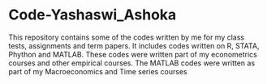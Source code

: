 # Code-Yashaswi_Ashoka
This repository contains some of the codes written by me for my class tests, assignments and term papers.
It includes codes written on R, STATA, Phython and MATLAB. These codes were written part of my econometrics courses and other empirical courses. 
The MATLAB codes were written as part of my Macroeconomics and Time series courses
